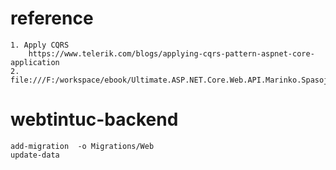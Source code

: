 # reference
	1. Apply CQRS
		https://www.telerik.com/blogs/applying-cqrs-pattern-aspnet-core-application
	2. file:///F:/workspace/ebook/Ultimate.ASP.NET.Core.Web.API.Marinko.Spasojevic.Vladimir.Pecanac.CodeMaze.EBooksWorld.ir.pdf
# webtintuc-backend
	add-migration  -o Migrations/Web
	update-data
	